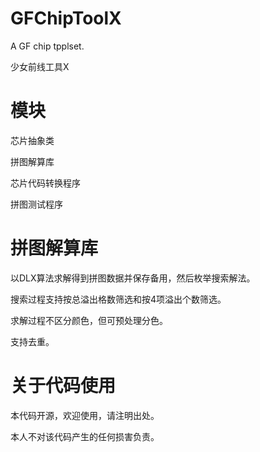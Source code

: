 # GFChipToolX
A GF chip tpplset.

少女前线工具X

# 模块
芯片抽象类

拼图解算库

芯片代码转换程序

拼图测试程序

# 拼图解算库
以DLX算法求解得到拼图数据并保存备用，然后枚举搜索解法。

搜索过程支持按总溢出格数筛选和按4项溢出个数筛选。

求解过程不区分颜色，但可预处理分色。

支持去重。

# 关于代码使用
本代码开源，欢迎使用，请注明出处。

本人不对该代码产生的任何损害负责。
